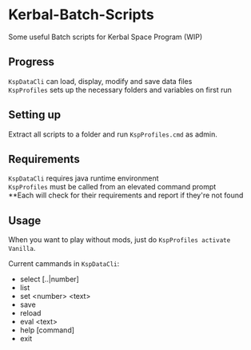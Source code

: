 # Kerbal-Batch-Scripts
Some useful Batch scripts for Kerbal Space Program (WIP)

## Progress
`KspDataCli` can load, display, modify and save data files<br>
`KspProfiles` sets up the necessary folders and variables on first run

## Setting up
Extract all scripts to a folder and run `KspProfiles.cmd` as admin.

## Requirements
`KspDataCli` requires java runtime environment<br>
`KspProfiles` must be called from an elevated command prompt<br>
**Each will check for their requirements and report if they're not found

## Usage
When you want to play without mods, just do `KspProfiles activate Vanilla`.

Current cammands in `KspDataCli`:

- select [..|number]
- list
- set &lt;number&gt; &lt;text&gt;
- save
- reload
- eval &lt;text&gt;
- help [command]
- exit
